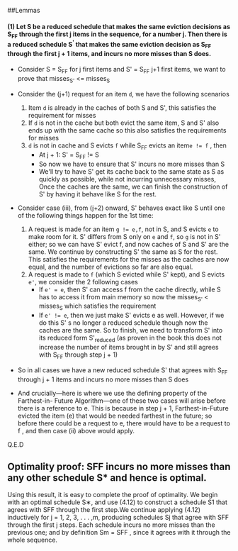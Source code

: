 
##Lemmas

#### (1) Let S be a reduced schedule that makes the same eviction decisions as S<sub>FF</sub> through the first j items in the sequence, for a number j. Then there is a reduced schedule S<sup>'</sup> that makes the same eviction decision as S<sub>FF</sub> through the first j + 1 items, and incurs no more misses than S does.
* Consider S = S<sub>FF</sub> for j first items and S' = S<sub>FF</sub> j+1 first items, 
we want to prove that misses<sub>S'</sub> <= misses<sub>S</sub>
* Consider the (j+1) request for an item `d`, we have the following scenarios
   1. Item `d` is already in the caches of both S and S', this satisfies the requirement for misses
   2. If `d` is not in the cache but both evict the same item, S and S' also ends up with the same cache
   so this also satisfies the requirements for misses   
   3. `d` is not in cache and S evicts `f` while S<sub>FF</sub> evicts an item`e != f`
   , then
        * At j + 1: S' = S<sub>FF</sub> != S
        * So now we have to ensure that S' incurs no more misses than S
        * We'll try to have S' get its cache back to the same state as S 
        as quickly as possible, while not incurring unnecessary misses, Once
        the caches are the same, we can finish the construction of S' by having it behave like S
        for the rest.
* Consider case (iii), from (j+2) onward, S' behaves exact like S until one of the following things
happen for the 1st time:
    1. A request is made for an item `g != e,f`, not in S, and S evicts `e` to
    make room for it. S' differs from S only on `e` and `f`, so `g` is not in S' 
    either; so we can have S' evict f, and now caches of S and S' are the same.
    We continue by constructing S' the same as S for the rest. This satisfies the
    requirements for the misses as the caches are now equal, and the 
    number of evictions so far are also equal.
    2. A request is made to `f` (which S evicted while S' kept), and S evicts `e'`, we consider the 2 following cases
        * If `e' = e`, then S' can access f from the cache directly, while
        S has to access it from main memory so now the misses<sub>S'</sub> 
        < misses<sub>S</sub> which satisfies the requirement
        * If `e' != e`, then we just make S' evicts e as well. However,
         if we do this S' s no longer a reduced schedule though now the 
         caches are the same. So to finish, we need to transform S' into
         its reduced form S'<sub>reduced</sub> (as proven in the book this
         does not increase the number of items brought in by S' and still agrees 
         with S<sub>FF</sub> through step j + 1)
* So in all cases we have a new reduced schedule S' that agrees with S<sub>FF</sub>
through j + 1 items and incurs no more misses than S does

* And crucially—here is where we use the defining property of the Farthest-in-
  Future Algorithm—one of these two cases will arise before there is a reference
  to e. This is because in step j + 1, Farthest-in-Future evicted the item (e) that
  would be needed farthest in the future; so before there could be a request to
  e, there would have to be a request to f , and then case (ii) above would apply.
        
Q.E.D




## Optimality proof: SFF incurs no more misses than any other schedule S* and hence is optimal.

Using this result, it is easy to complete the proof of optimality. We begin
with an optimal schedule S∗, and use (4.12) to construct a schedule S1 that
agrees with SFF through the first step.We continue applying (4.12) inductively
for j = 1, 2, 3, . . . ,m, producing schedules Sj that agree with SFF through the
first j steps. Each schedule incurs no more misses than the previous one; and
by definition Sm = SFF , since it agrees with it through the whole sequence.






